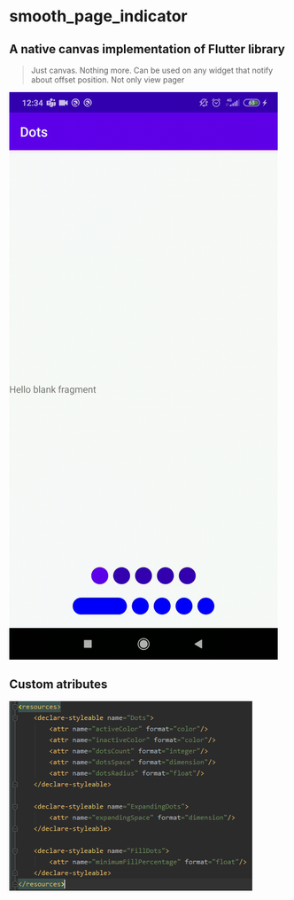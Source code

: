 # smooth_page_indicator
## A native canvas implementation of Flutter library
> Just canvas. Nothing more. Can be used on any widget that notify about offset position. Not only view pager

![Demonstration](https://github.com/DonizeteVida/smooth_page_indicator/blob/master/demonstration.gif)

## Custom atributes
![Demonstration](https://github.com/DonizeteVida/smooth_page_indicator/blob/master/custom_attributes.png)
